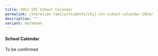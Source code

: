 ```yaml
---
title: CHIJ STC School Calendar
permalink: /theresian-family/students/chij-stc-school-calendar-2024/
description: ""
variant: markdown
---
```

<h4><strong>School Calendar&nbsp;</strong></h4>
<p>To be confirmed</p>